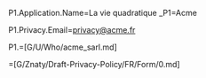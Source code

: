 P1.Application.Name=La vie quadratique
_P1=Acme

P1.Privacy.Email=privacy@acme.fr

P1.=[G/U/Who/acme_sarl.md]

=[G/Znaty/Draft-Privacy-Policy/FR/Form/0.md]
